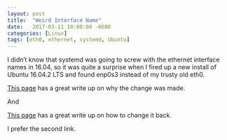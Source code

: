 ```yaml
---
layout: post
title:  "Weird Interface Name"
date:   2017-03-11 10:00:00 -0600
categories: [Linux]
tags: [eth0, ethernet, systemd, Ubuntu]
---
```


I didn’t know that systemd was going to screw with the ethernet interface names in 16.04, so it was quite a surprise when I fired up a new install of Ubuntu 16.04.2 LTS and found enp0s3 instead of my trusty old eth0.

[This page](https://major.io/2015/08/21/understanding-systemds-predictable-network-device-names/) has a great write up on why the change was made.

And

[This page](http://www.itzgeek.com/how-tos/mini-howtos/change-default-network-name-ens33-to-old-eth0-on-ubuntu-16-04.html) has a great write up on how to change it back.

I prefer the second link.
